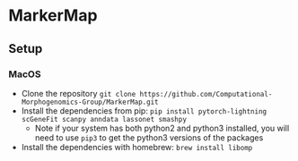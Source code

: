 # MarkerMap

## Setup 

### MacOS 

- Clone the repository `git clone https://github.com/Computational-Morphogenomics-Group/MarkerMap.git`
- Install the dependencies from pip: `pip install pytorch-lightning scGeneFit scanpy anndata lassonet smashpy`
	- Note if your system has both python2 and python3 installed, you will need to use `pip3` to get the python3 versions of the packages
- Install the dependencies with homebrew: `brew install libomp`
